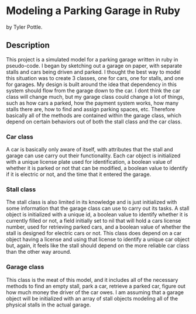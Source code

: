 # Modeling a Parking Garage in Ruby

by Tyler Pottle.

## Description

This project is a simulated model for a parking garage written in ruby in
pseudo-code.  I began by sketching out a garage on paper, with separate stalls
and cars being driven and parked.  I thought the best way to model this situation
was to create 3 classes, one for cars, one for stalls, and one for garages.  My
design is built around the idea that dependency in this system should flow
from the garage down to the car.  I dont think the car class will change much,
but my garage class could change a lot of things, such as how cars a parked, how
the payment system works, how many stalls there are, how to find and assign
parking spaces, etc.  Therefore basically all of the methods are contained
within the garage class, which depend on certain behaviors out of both the
stall class and the car class.

### Car class

A car is basically only aware of itself, with attributes that the stall and
garage can use carry out their functionality. Each car object is initialized
with a unique license plate used for identification, a boolean value of whether
it is parked or not that can be modified, a boolean value to identify if it is
electric or not, and the time that it entered the garage.

### Stall class

The stall class is also limited in its knowledge and is just initialized with
some information that the garage class can use to carry out its tasks.  A stall
object is initialized with a unique id, a boolean value to identify whether it
is currently filled or not, a field initially set to nil that will hold a cars
license number, used for retrieving parked cars, and a boolean value of whether
the stall is designed for electric cars or not.  This class does depend on a
car object having a license and using that license to identify a unique car
object but, again, it feels like the stall should depend on the more reliable
car class than the other way around.

### Garage class

This class is the meat of this model, and it includes all of the necessary
methods to find an empty stall, park a car, retrieve a parked car, figure out
how much money the driver of the car owes.  I am assuming that a garage object
will be initialized with an array of stall objects modeling all of the physical
stalls in the actual garage.

